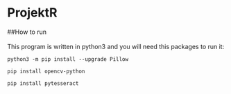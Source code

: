 # ProjektR

##How to run<br />
<br />
This program is written in python3 and you will need this packages to run it:<br />
```
python3 -m pip install --upgrade Pillow

pip install opencv-python

pip install pytesseract

```